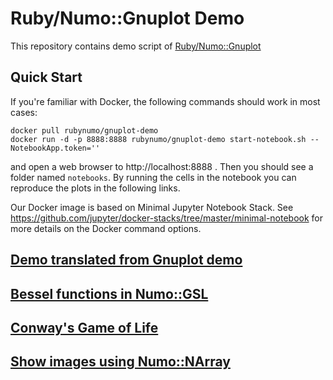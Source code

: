 # Ruby/Numo::Gnuplot Demo

This repository contains demo script of
[Ruby/Numo::Gnuplot](https://github.com/ruby-numo/gnuplot)

## Quick Start
If you're familiar with Docker, the following commands should work in most cases:

```
docker pull rubynumo/gnuplot-demo
docker run -d -p 8888:8888 rubynumo/gnuplot-demo start-notebook.sh --NotebookApp.token=''
```

and open a web browser to http://localhost:8888 . Then you should see a folder named `notebooks`.
By running the cells in the notebook you can reproduce the plots in the following links.

Our Docker image is based on Minimal Jupyter Notebook Stack.
See https://github.com/jupyter/docker-stacks/tree/master/minimal-notebook for more details on the Docker command options.

## [Demo translated from Gnuplot demo](gnuplot)

## [Bessel functions in Numo::GSL](gsl/bessel)

## [Conway's Game of Life](misc/lifegame)

## [Show images using Numo::NArray](misc/image)
